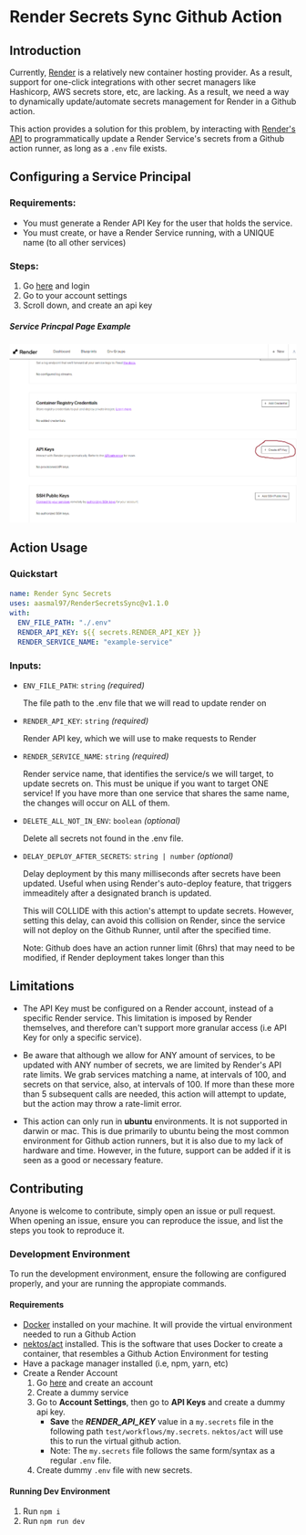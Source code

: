 # Render Secrets Sync Github Action

## Introduction

Currently, [Render](https://render.com/) is a relatively new container hosting provider. As a result, support for one-click integrations with other secret managers like Hashicorp, AWS secrets store, etc, are lacking. As a result, we need a way to dynamically update/automate secrets management for Render in a Github action.

This action provides a solution for this problem, by interacting with [Render's API](https://api-docs.render.com/reference/introduction) to programmatically update a Render Service's secrets from a Github action runner, as long as a `.env` file exists.

## Configuring a Service Principal

### Requirements:

- You must generate a Render API Key for the user that holds the service.
- You must create, or have a Render Service running, with a UNIQUE name (to all other services)

### Steps:

1. Go [here](https://render.com/) and login
2. Go to your account settings
3. Scroll down, and create an api key

##### Service Princpal Page Example

![Example of Sevice Princpal Landing Page](./images/RenderAPIKey.png)

## Action Usage

### Quickstart

```yaml
name: Render Sync Secrets
uses: aasmal97/RenderSecretsSync@v1.1.0
with:
  ENV_FILE_PATH: "./.env"
  RENDER_API_KEY: ${{ secrets.RENDER_API_KEY }}
  RENDER_SERVICE_NAME: "example-service"
```

### Inputs:

- `ENV_FILE_PATH`: `string` _(required)_
  
  The file path to the .env file that we will read to update render on

- `RENDER_API_KEY`: `string` _(required)_
  
  Render API key, which we will use to make requests to Render

- `RENDER_SERVICE_NAME`: `string` _(required)_
  
  Render service name, that identifies the service/s we will target, to update secrets on. This must be unique if you want to target ONE service! If you have more than one service that shares the same name, the changes will occur on ALL of them.

- `DELETE_ALL_NOT_IN_ENV`: `boolean` _(optional)_
  
  Delete all secrets not found in the .env file.

- `DELAY_DEPLOY_AFTER_SECRETS`: `string | number` _(optional)_

  Delay deployment by this many milliseconds after secrets have been updated. Useful when using Render's auto-deploy feature, that triggers immeaditely after a designated branch is updated. 
   
  This will COLLIDE with this action's attempt to update secrets. However, setting this delay, can avoid this collision on Render, since the service will not deploy on the Github Runner, until after the specified time. 
  
  Note: Github does have an action runner limit (6hrs) that may need to be modified, if Render deployment takes longer than this

## Limitations

- The API Key must be configured on a Render account, instead of a specific Render service. This limitation is imposed by Render themselves, and therefore can't support more granular access (i.e API Key for only a specific service).

- Be aware that although we allow for ANY amount of services, to be updated with ANY number of secrets, we are limited by Render's API rate limits. We grab services matching a name, at intervals of 100, and secrets on that service, also, at intervals of 100. If more than these more than 5 subsequent calls are needed, this action will attempt to update, but the action may throw a rate-limit error.

- This action can only run in **ubuntu** environments. It is not supported in darwin or mac. This is due primarily to ubuntu being the most common environment for Github action runners, but it is also due to my lack of hardware and time. However, in the future, support can be added if it is seen as a good or necessary feature.

## Contributing

Anyone is welcome to contribute, simply open an issue or pull request. When opening an issue, ensure you can reproduce the issue, and list the steps you took to reproduce it.

### Development Environment

To run the development environment, ensure the following are configured properly, and your are running the appropiate commands.

#### Requirements

- [Docker](https://docs.docker.com/engine/install/) installed on your machine. It will provide the virtual environment needed to run a Github Action
- [nektos/act](https://github.com/nektos/act) installed. This is the software that uses Docker to create a container, that resembles a Github Action Environment for testing
- Have a package manager installed (i.e, npm, yarn, etc)
- Create a Render Account
  1. Go [here](https://render.com/) and create an account
  2. Create a dummy service
  3. Go to **Account Settings**, then go to **API Keys** and create a dummy api key.
     - **Save** the **_RENDER_API_KEY_** value in a `my.secrets` file in the following path `test/workflows/my.secrets`. `nektos/act` will use this to run the virtual github action.
     - Note: The `my.secrets` file follows the same form/syntax as a regular `.env` file.
  4. Create dummy `.env` file with new secrets.

#### Running Dev Environment

1. Run `npm i`
2. Run `npm run dev`
